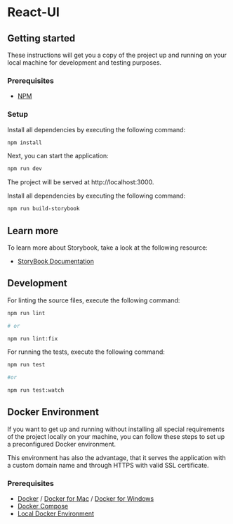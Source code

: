 # React-UI

## Getting started

These instructions will get you a copy of the project up and running on your local machine for development and testing
purposes.

### Prerequisites

- [NPM](https://www.npmjs.com)

### Setup

Install all dependencies by executing the following command:

```bash
npm install
```

Next, you can start the application:

```bash
npm run dev
```

The project will be served at http://localhost:3000.

Install all dependencies by executing the following command:

```bash
npm run build-storybook
```
## Learn more

To learn more about Storybook, take a look at the following resource:

- [StoryBook Documentation](https://storybook.js.org/docs/react/get-started/introduction)


## Development

For linting the source files, execute the following command:

```bash
npm run lint

# or

npm run lint:fix
```

For running the tests, execute the following command:

```bash
npm run test

#or

npm run test:watch
```

## Docker Environment

If you want to get up and running without installing all special requirements of the project locally on your machine, you can follow these steps to set up a preconfigured Docker environment.

This environment has also the advantage, that it serves the application with a custom domain name and through HTTPS with valid SSL certificate.

### Prerequisites

- [Docker](https://www.docker.com) / [Docker for Mac](https://docs.docker.com/docker-for-mac/) / [Docker for Windows](https://docs.docker.com/docker-for-windows/)
- [Docker Compose](https://docs.docker.com/compose/)
- [Local Docker Environment](https://github.com/aboutbits/local-environment)


